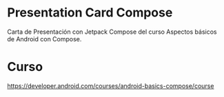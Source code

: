 # Presentation Card Compose
Carta de Presentación con Jetpack Compose del curso Aspectos básicos de Android con Compose.

# Curso
https://developer.android.com/courses/android-basics-compose/course
